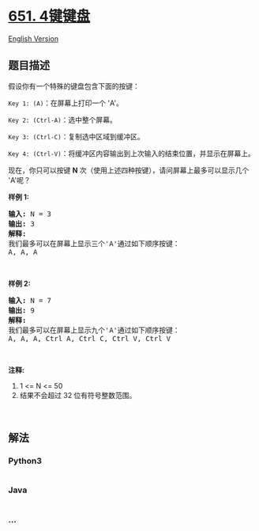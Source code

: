 # [651. 4键键盘](https://leetcode-cn.com/problems/4-keys-keyboard)

[English Version](/solution/0600-0699/0651.4%20Keys%20Keyboard/README_EN.md)

## 题目描述

<!-- 这里写题目描述 -->

<p>假设你有一个特殊的键盘包含下面的按键：</p>

<p><code>Key 1: (A)</code>：在屏幕上打印一个 &#39;A&#39;。</p>

<p><code>Key 2: (Ctrl-A)</code>：选中整个屏幕。</p>

<p><code>Key 3: (Ctrl-C)</code>：复制选中区域到缓冲区。</p>

<p><code>Key 4: (Ctrl-V)</code>：将缓冲区内容输出到上次输入的结束位置，并显示在屏幕上。</p>

<p>现在，你只可以按键 <strong>N</strong> 次（使用上述四种按键），请问屏幕上最多可以显示几个 &#39;A&#39;呢？</p>

<p><strong>样例 1:</strong></p>

<pre><strong>输入:</strong> N = 3
<strong>输出:</strong> 3
<strong>解释:</strong> 
我们最多可以在屏幕上显示三个&#39;A&#39;通过如下顺序按键：
A, A, A
</pre>

<p>&nbsp;</p>

<p><strong>样例 2:</strong></p>

<pre><strong>输入:</strong> N = 7
<strong>输出:</strong> 9
<strong>解释:</strong> 
我们最多可以在屏幕上显示九个&#39;A&#39;通过如下顺序按键：
A, A, A, Ctrl A, Ctrl C, Ctrl V, Ctrl V
</pre>

<p>&nbsp;</p>

<p><strong>注释:</strong></p>

<ol>
	<li>1 &lt;= N &lt;= 50</li>
	<li>结果不会超过 32 位有符号整数范围。</li>
</ol>

<p>&nbsp;</p>


## 解法

<!-- 这里可写通用的实现逻辑 -->

<!-- tabs:start -->

### **Python3**

<!-- 这里可写当前语言的特殊实现逻辑 -->

```python

```

### **Java**

<!-- 这里可写当前语言的特殊实现逻辑 -->

```java

```

### **...**

```

```

<!-- tabs:end -->
